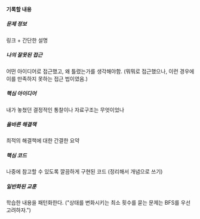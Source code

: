 #### 기록할 내용
##### 문제 정보
링크 + 간단한 설명

##### 나의 잘못된 접근
어떤 아이디어로 접근했고, 왜 틀렸는가를 생각해야함.
(뭐뭐로 접근했으나, 이런 경우에 이를 만족하지 못하는 접근 법이였음.)

##### 핵심 아이디어
내가 놓쳤던 결정적인 통찰이나 자료구조는 무엇이었나

##### 올바른 해결책
최적의 해결책에 대한 간결한 요약

##### 핵심 코드
나중에 참고할 수 있도록 깔끔하게 구현된 코드
(정리해서 개념으로 쓰기)

##### 일반화된 교훈
학습한 내용을 패턴화한다.
("상태를 변화시키는 최소 횟수를 묻는 문제는 BFS를 우선 고려하자.")